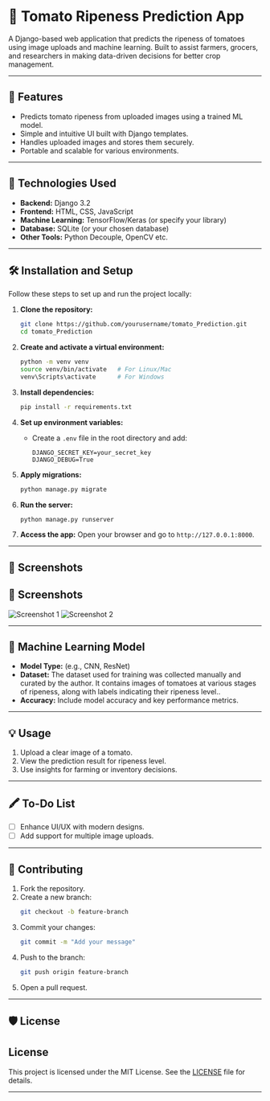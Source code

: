# 🍅 Tomato Ripeness Prediction App

A Django-based web application that predicts the ripeness of tomatoes using image uploads and machine learning. Built to assist farmers, grocers, and researchers in making data-driven decisions for better crop management.

---

## 🌟 Features

- Predicts tomato ripeness from uploaded images using a trained ML model.
- Simple and intuitive UI built with Django templates.
- Handles uploaded images and stores them securely.
- Portable and scalable for various environments.

---

## 🚀 Technologies Used

- **Backend:** Django 3.2
- **Frontend:** HTML, CSS, JavaScript
- **Machine Learning:** TensorFlow/Keras (or specify your library)
- **Database:** SQLite (or your chosen database)
- **Other Tools:** Python Decouple, OpenCV etc.

---

## 🛠️ Installation and Setup

Follow these steps to set up and run the project locally:

1. **Clone the repository:**
   ```bash
   git clone https://github.com/yourusername/tomato_Prediction.git
   cd tomato_Prediction
   ```

2. **Create and activate a virtual environment:**
   ```bash
   python -m venv venv
   source venv/bin/activate   # For Linux/Mac
   venv\Scripts\activate      # For Windows
   ```

3. **Install dependencies:**
   ```bash
   pip install -r requirements.txt
   ```

4. **Set up environment variables:**
   - Create a `.env` file in the root directory and add:
     ```env
     DJANGO_SECRET_KEY=your_secret_key
     DJANGO_DEBUG=True
     ```

5. **Apply migrations:**
   ```bash
   python manage.py migrate
   ```

6. **Run the server:**
   ```bash
   python manage.py runserver
   ```

7. **Access the app:**
   Open your browser and go to `http://127.0.0.1:8000`.

---

## 📸 Screenshots
## 📸 Screenshots

![Screenshot 1](./screenshots/Screenshot%20from%202024-12-22%2012-50-58.png)
![Screenshot 2](./screenshots/Screenshot%20from%202024-12-22%2012-51-17.png)

---

## 🤖 Machine Learning Model

- **Model Type:** (e.g., CNN, ResNet)
- **Dataset:** The dataset used for training was collected manually and curated by the author. It contains images of tomatoes at various stages of ripeness, along with labels indicating their ripeness level..
- **Accuracy:** Include model accuracy and key performance metrics.

---

## 💡 Usage

1. Upload a clear image of a tomato.
2. View the prediction result for ripeness level.
3. Use insights for farming or inventory decisions.

---

## 🖍️ To-Do List

- [ ] Enhance UI/UX with modern designs.
- [ ] Add support for multiple image uploads.

---

## 🤝 Contributing

1. Fork the repository.
2. Create a new branch:
   ```bash
   git checkout -b feature-branch
   ```
3. Commit your changes:
   ```bash
   git commit -m "Add your message"
   ```
4. Push to the branch:
   ```bash
   git push origin feature-branch
   ```
5. Open a pull request.

---

## 🛡️ License

## License
This project is licensed under the MIT License. See the [LICENSE](LICENSE) file for details.

---


